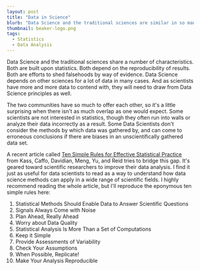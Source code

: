 ```yaml
---
layout: post
title: "Data in Science"
blurb: "Data Science and the traditional sciences are similar in so many ways, and communication between the two is vital to both communities."
thumbnail: beaker-logo.png
tags: 
  - Statistics
  - Data Analysis
---
```


Data Science and the traditional sciences share a number of characteristics. Both are built upon statistics. Both depend on the reproducibility of results. Both are efforts to shed falsehoods by way of evidence. Data Science depends on other sciences for a lot of data in many cases. And as scientists have more and more data to contend with, they will need to draw from Data Science principles as well. 

The two communities have so much to offer each other, so it's a little surprising when there isn't as much overlap as one would expect. Some scientists are not interested in statistics, though they often run into walls or analyze their data incorrectly as a result. Some Data Scientists don't consider the methods by which data was gathered by, and can come to erroneous conclusions if there are biases in an unscientifically gathered data set.

A recent article called [Ten Simple Rules for Effective Statistical Practice](http://journals.plos.org/ploscompbiol/article?id=10.1371%2Fjournal.pcbi.1004961#pcbi.1004961.ref014) from Kass, Caffo, Davidian, Meng, Yu, and Reid tries to bridge this gap. It's geared toward scientific researchers to improve their data analysis. I find it just as useful for data scientists to read as a way to understand how data science methods can apply in a wide range of scientific fields. I highly recommend reading the whole article, but I'll reproduce the eponymous ten simple rules here:

1. Statistical Methods Should Enable Data to Answer Scientific Questions
2. Signals Always Come with Noise
3. Plan Ahead, Really Ahead 
4. Worry about Data Quality
5. Statistical Analysis Is More Than a Set of Computations
6. Keep it Simple
7. Provide Assessments of Variability
8. Check Your Assumptions
9. When Possible, Replicate!
10. Make Your Analysis Reproducible

